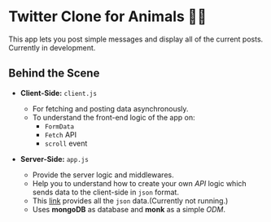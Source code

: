 # Twitter Clone for Animals 🐱‍👤
This app lets you post simple messages and display all of the current posts. Currently in development.


## Behind the Scene

* **Client-Side:** `client.js`
	* For fetching and posting data asynchronously.
	* To understand the front-end logic of the app on:
		* `FormData`
		* `Fetch` API
		* `scroll` event

* **Server-Side:** `app.js`
	* Provide the server logic and middlewares.
	* Help you to understand how to create your own *API* logic which sends data to the client-side in `json` format.
	* This [link](https://twitterclone-levqn.run.goorm.io/v2/meow) provides all the `json` data.(Currently not running.) 
	* Uses **mongoDB** as database and **monk** as a simple *ODM*.